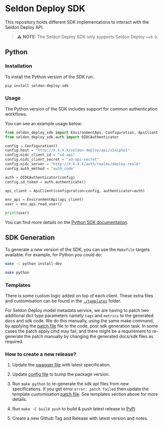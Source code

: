 # Seldon Deploy SDK

This repository holds different SDK implementations to interact with the Seldon
Deploy API.

> :warning: **NOTE:** The Seldon Deploy SDK only supports Seldon Deploy `>=0.9`.

## Python

### Installation

To install the Python version of the SDK run:

```bash
pip install seldon-deploy-sdk
```

### Usage

The Python version of the SDK includes support for common authentication workflows.

You can see an example usage below:

```python
from seldon_deploy_sdk import EnvironmentApi, Configuration, ApiClient
from seldon_deploy_sdk.auth import OIDCAuthenticator

config = Configuration()
config.host = "http://X.X.X.X/seldon-deploy/api/v1alpha1"
config.oidc_client_id = "sd-api"
config.oidc_client_secret = "sd-api-secret"
config.oidc_server = "http://X.X.X.X/auth/realms/deploy-realm"
config.auth_method = "auth_code"

auth = OIDCAuthenticator(config)
config.id_token = auth.authenticate()

api_client = ApiClient(configuration=config, authenticator=auth)

env_api = EnvironmentApi(api_client)
user = env_api.read_user()

print(user)
```

You can find more details on the [Python SDK
documentation](./python/README.md).

## SDK Generation

To generate a new version of the SDK, you can use the `Makefile` targets
available.
For example, for Python you could do:

```bash
make -C python install-dev

make python
```

### Templates

There is some custom logic added on top of each client.
These extra files and customisation can be found in the
[`./templates`](./templates) folder.

For Seldon Deploy model metadata service, we are having to patch two additional dict type parameters namely `tags` and `metrics` to the generated docs and sdk code. We do this manually, using the same make command, by applying the [patch file](./templates/python/metadata_tags_metrics.patch) file to the code, post sdk generation task. In some cases the patch apply cmd may fail, and there might be a requirement to re-generate the patch manually by changing the generated docs/sdk files as required.

### How to create a new release?

1. Update the [swagger file](./swagger-v1alpha1.yml) with latest specification.
2. Update [config file](./config/python.json) to bump the package version.
3. Run `make python` to re-generate the sdk api files from new specifications. If you get error `error: patch failed` then update the template customisation [patch file](./templates/python/metadata_tags_metrics.patch). See templates section above for more details.

4. Run `make -C build push` to build & push latest release to [PyPi](https://pypi.org/project/seldon-deploy-sdk/)
5. Create a new Github Tag and Release with latest version and notes.
